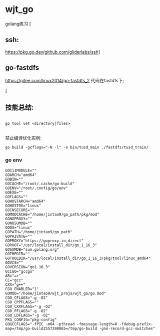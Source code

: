 # wjt_go
golang练习
[

## ssh:

https://pkg.go.dev/github.com/gliderlabs/ssh]

## go-fastdfs  
https://gitee.com/linux2014/go-fastdfs_2 
代码在fastdfs下;  


]

## 技能总结:
```

go tool vet <directory|files>


```


禁止编译优化实例:
```
go build -gcflags="-N -l" -o bin/tusd_main ./fastdfs/tusd_train/
```

### go env
```
GO111MODULE=""
GOARCH="amd64"
GOBIN=""
GOCACHE="/root/.cache/go-build"
GOENV="/root/.config/go/env"
GOEXE=""
GOFLAGS=""
GOHOSTARCH="amd64"
GOHOSTOS="linux"
GOINSECURE=""
GOMODCACHE="/home/jintao9/go_path/pkg/mod"
GONOPROXY=""
GONOSUMDB=""
GOOS="linux"
GOPATH="/home/jintao9/go_path"
GOPRIVATE=""
GOPROXY="https://goproxy.io,direct"
GOROOT="/usr/local/install_dir/go_1_16_3"
GOSUMDB="sum.golang.org"
GOTMPDIR=""
GOTOOLDIR="/usr/local/install_dir/go_1_16_3/pkg/tool/linux_amd64"
GOVCS=""
GOVERSION="go1.16.3"
GCCGO="gccgo"
AR="ar"
CC="gcc"
CXX="g++"
CGO_ENABLED="1"
GOMOD="/home/jintao9/wjt_projs/wjt_go/go.mod"
CGO_CFLAGS="-g -O2"
CGO_CPPFLAGS=""
CGO_CXXFLAGS="-g -O2"
CGO_FFLAGS="-g -O2"
CGO_LDFLAGS="-g -O2"
PKG_CONFIG="pkg-config"
GOGCCFLAGS="-fPIC -m64 -pthread -fmessage-length=0 -fdebug-prefix-map=/tmp/go-build2557390865=/tmp/go-build -gno-record-gcc-switches"
```
